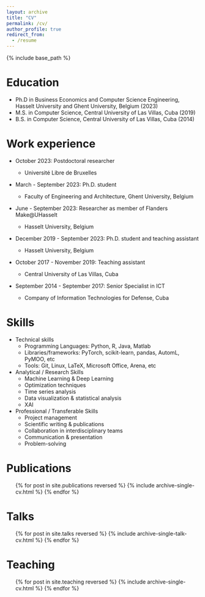```yaml
---
layout: archive
title: "CV"
permalink: /cv/
author_profile: true
redirect_from:
  - /resume
---
```


{% include base_path %}

Education
======
* Ph.D in Business Economics and Computer Science Engineering, Hasselt University and Ghent University, Belgium (2023)
* M.S. in Computer Science, Central University of Las Villas, Cuba (2019)  
* B.S. in Computer Science, Central University of Las Villas, Cuba (2014)  

Work experience
======
* October 2023: Postdoctoral researcher
  * Université Libre de Bruxelles

* March - September 2023: Ph.D. student
  * Faculty of Engineering and Architecture, Ghent University, Belgium

* June - September 2023: Researcher as member of Flanders Make@UHasselt
  * Hasselt University, Belgium

* December 2019 - September 2023: Ph.D. student and teaching assistant
  * Hasselt University, Belgium

* October 2017 - November 2019: Teaching assistant
  * Central University of Las Villas, Cuba

* September 2014 - September 2017: Senior Specialist in ICT
  * Company of Information Technologies for Defense, Cuba

Skills
======
* Technical skills
  * Programming Languages: Python, R, Java, Matlab
  * Libraries/frameworks: PyTorch, scikit-learn, pandas, AutomL, PyMOO, etc
  * Tools: Git, Linux, LaTeX, Microsoft Office, Arena, etc
* Analytical / Research Skills
  * Machine Learning & Deep Learning
  * Optimization techniques
  * Time series analysis
  * Data visualization & statistical analysis
  * XAI
* Professional / Transferable Skills
  * Project management
  * Scientific writing & publications
  * Collaboration in interdisciplinary teams
  * Communication & presentation
  * Problem-solving

Publications
======
  <ul>{% for post in site.publications reversed %}
    {% include archive-single-cv.html %}
  {% endfor %}</ul>

Talks
======
  <ul>{% for post in site.talks reversed %}
    {% include archive-single-talk-cv.html  %}
  {% endfor %}</ul>

Teaching
======
  <ul>{% for post in site.teaching reversed %}
    {% include archive-single-cv.html %}
  {% endfor %}</ul>
